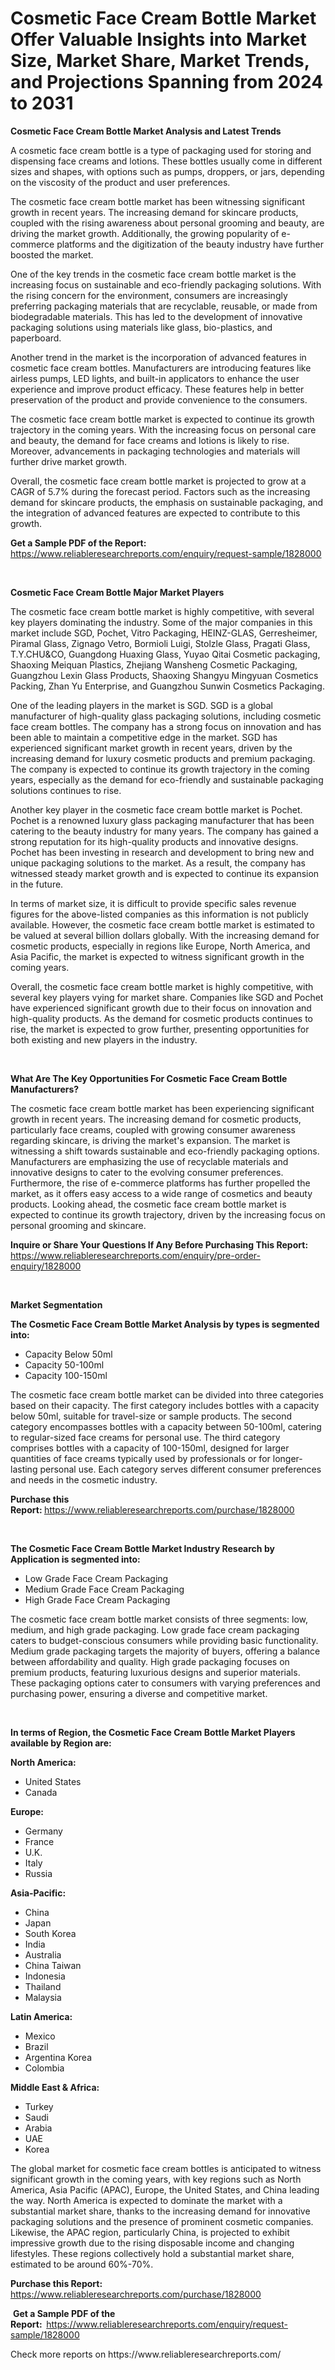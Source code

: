 <p><h1>Cosmetic Face Cream Bottle Market Offer Valuable Insights into Market Size, Market Share, Market Trends, and Projections Spanning from 2024 to 2031</h1></p><p><strong>Cosmetic Face Cream Bottle Market Analysis and Latest Trends</strong></p>
<p><p>A cosmetic face cream bottle is a type of packaging used for storing and dispensing face creams and lotions. These bottles usually come in different sizes and shapes, with options such as pumps, droppers, or jars, depending on the viscosity of the product and user preferences.</p><p>The cosmetic face cream bottle market has been witnessing significant growth in recent years. The increasing demand for skincare products, coupled with the rising awareness about personal grooming and beauty, are driving the market growth. Additionally, the growing popularity of e-commerce platforms and the digitization of the beauty industry have further boosted the market.</p><p>One of the key trends in the cosmetic face cream bottle market is the increasing focus on sustainable and eco-friendly packaging solutions. With the rising concern for the environment, consumers are increasingly preferring packaging materials that are recyclable, reusable, or made from biodegradable materials. This has led to the development of innovative packaging solutions using materials like glass, bio-plastics, and paperboard.</p><p>Another trend in the market is the incorporation of advanced features in cosmetic face cream bottles. Manufacturers are introducing features like airless pumps, LED lights, and built-in applicators to enhance the user experience and improve product efficacy. These features help in better preservation of the product and provide convenience to the consumers.</p><p>The cosmetic face cream bottle market is expected to continue its growth trajectory in the coming years. With the increasing focus on personal care and beauty, the demand for face creams and lotions is likely to rise. Moreover, advancements in packaging technologies and materials will further drive market growth.</p><p>Overall, the cosmetic face cream bottle market is projected to grow at a CAGR of 5.7% during the forecast period. Factors such as the increasing demand for skincare products, the emphasis on sustainable packaging, and the integration of advanced features are expected to contribute to this growth.</p></p>
<p><strong>Get a Sample PDF of the Report:&nbsp;</strong> <a href="https://www.reliableresearchreports.com/enquiry/request-sample/1828000">https://www.reliableresearchreports.com/enquiry/request-sample/1828000</a></p>
<p>&nbsp;</p>
<p><strong>Cosmetic Face Cream Bottle Major Market Players</strong></p>
<p><p>The cosmetic face cream bottle market is highly competitive, with several key players dominating the industry. Some of the major companies in this market include SGD, Pochet, Vitro Packaging, HEINZ-GLAS, Gerresheimer, Piramal Glass, Zignago Vetro, Bormioli Luigi, Stolzle Glass, Pragati Glass, T.Y.CHU&CO, Guangdong Huaxing Glass, Yuyao Qitai Cosmetic packaging, Shaoxing Meiquan Plastics, Zhejiang Wansheng Cosmetic Packaging, Guangzhou Lexin Glass Products, Shaoxing Shangyu Mingyuan Cosmetics Packing, Zhan Yu Enterprise, and Guangzhou Sunwin Cosmetics Packaging.</p><p>One of the leading players in the market is SGD. SGD is a global manufacturer of high-quality glass packaging solutions, including cosmetic face cream bottles. The company has a strong focus on innovation and has been able to maintain a competitive edge in the market. SGD has experienced significant market growth in recent years, driven by the increasing demand for luxury cosmetic products and premium packaging. The company is expected to continue its growth trajectory in the coming years, especially as the demand for eco-friendly and sustainable packaging solutions continues to rise.</p><p>Another key player in the cosmetic face cream bottle market is Pochet. Pochet is a renowned luxury glass packaging manufacturer that has been catering to the beauty industry for many years. The company has gained a strong reputation for its high-quality products and innovative designs. Pochet has been investing in research and development to bring new and unique packaging solutions to the market. As a result, the company has witnessed steady market growth and is expected to continue its expansion in the future.</p><p>In terms of market size, it is difficult to provide specific sales revenue figures for the above-listed companies as this information is not publicly available. However, the cosmetic face cream bottle market is estimated to be valued at several billion dollars globally. With the increasing demand for cosmetic products, especially in regions like Europe, North America, and Asia Pacific, the market is expected to witness significant growth in the coming years.</p><p>Overall, the cosmetic face cream bottle market is highly competitive, with several key players vying for market share. Companies like SGD and Pochet have experienced significant growth due to their focus on innovation and high-quality products. As the demand for cosmetic products continues to rise, the market is expected to grow further, presenting opportunities for both existing and new players in the industry.</p></p>
<p>&nbsp;</p>
<p><strong>What Are The Key Opportunities For Cosmetic Face Cream Bottle Manufacturers?</strong></p>
<p><p>The cosmetic face cream bottle market has been experiencing significant growth in recent years. The increasing demand for cosmetic products, particularly face creams, coupled with growing consumer awareness regarding skincare, is driving the market's expansion. The market is witnessing a shift towards sustainable and eco-friendly packaging options. Manufacturers are emphasizing the use of recyclable materials and innovative designs to cater to the evolving consumer preferences. Furthermore, the rise of e-commerce platforms has further propelled the market, as it offers easy access to a wide range of cosmetics and beauty products. Looking ahead, the cosmetic face cream bottle market is expected to continue its growth trajectory, driven by the increasing focus on personal grooming and skincare.</p></p>
<p><strong>Inquire or Share Your Questions If Any Before Purchasing This Report:</strong> <a href="https://www.reliableresearchreports.com/enquiry/pre-order-enquiry/1828000">https://www.reliableresearchreports.com/enquiry/pre-order-enquiry/1828000</a></p>
<p>&nbsp;</p>
<p><strong>Market Segmentation</strong></p>
<p><strong>The Cosmetic Face Cream Bottle Market Analysis by types is segmented into:</strong></p>
<p><ul><li>Capacity Below 50ml</li><li>Capacity 50-100ml</li><li>Capacity 100-150ml</li></ul></p>
<p><p>The cosmetic face cream bottle market can be divided into three categories based on their capacity. The first category includes bottles with a capacity below 50ml, suitable for travel-size or sample products. The second category encompasses bottles with a capacity between 50-100ml, catering to regular-sized face creams for personal use. The third category comprises bottles with a capacity of 100-150ml, designed for larger quantities of face creams typically used by professionals or for longer-lasting personal use. Each category serves different consumer preferences and needs in the cosmetic industry.</p></p>
<p><strong>Purchase this Report:&nbsp;</strong><a href="https://www.reliableresearchreports.com/purchase/1828000">https://www.reliableresearchreports.com/purchase/1828000</a></p>
<p>&nbsp;</p>
<p><strong>The Cosmetic Face Cream Bottle Market Industry Research by Application is segmented into:</strong></p>
<p><ul><li>Low Grade Face Cream Packaging</li><li>Medium Grade Face Cream Packaging</li><li>High Grade Face Cream Packaging</li></ul></p>
<p><p>The cosmetic face cream bottle market consists of three segments: low, medium, and high grade packaging. Low grade face cream packaging caters to budget-conscious consumers while providing basic functionality. Medium grade packaging targets the majority of buyers, offering a balance between affordability and quality. High grade packaging focuses on premium products, featuring luxurious designs and superior materials. These packaging options cater to consumers with varying preferences and purchasing power, ensuring a diverse and competitive market.</p></p>
<p>&nbsp;</p>
<p><strong>In terms of Region, the Cosmetic Face Cream Bottle Market Players available by Region are:</strong></p>
<p>
    <p> <strong> North America: </strong>
        <ul>
            <li>United States</li>
            <li>Canada</li>
        </ul>
        </p> 
    <p> <strong> Europe: </strong>
        <ul>
            <li>Germany</li>
            <li>France</li>
            <li>U.K.</li>
            <li>Italy</li>
            <li>Russia</li>
        </ul>
        </p> 
    <p> <strong> Asia-Pacific: </strong>
        <ul>
            <li>China</li>
            <li>Japan</li>
            <li>South Korea</li>
            <li>India</li>
            <li>Australia</li>
            <li>China Taiwan</li>
            <li>Indonesia</li>
            <li>Thailand</li>
            <li>Malaysia</li>
        </ul>
        </p> 
    <p> <strong> Latin America: </strong>
        <ul>
            <li>Mexico</li>
            <li>Brazil</li>
            <li>Argentina Korea</li>
            <li>Colombia</li>
        </ul>
        </p> 
    <p> <strong> Middle East & Africa: </strong>
        <ul>
            <li>Turkey</li>
            <li>Saudi</li>
            <li>Arabia</li>
            <li>UAE</li>
            <li>Korea</li>
        </ul>
    </p>
    </p>
<p><p>The global market for cosmetic face cream bottles is anticipated to witness significant growth in the coming years, with key regions such as North America, Asia Pacific (APAC), Europe, the United States, and China leading the way. North America is expected to dominate the market with a substantial market share, thanks to the increasing demand for innovative packaging solutions and the presence of prominent cosmetic companies. Likewise, the APAC region, particularly China, is projected to exhibit impressive growth due to the rising disposable income and changing lifestyles. These regions collectively hold a substantial market share, estimated to be around 60%-70%.</p></p>
<p><strong>Purchase this Report: </strong><a href="https://www.reliableresearchreports.com/purchase/1828000">https://www.reliableresearchreports.com/purchase/1828000</a></p>
<p>&nbsp;<strong>Get a Sample PDF of the Report:&nbsp;&nbsp;</strong><a href="https://www.reliableresearchreports.com/enquiry/request-sample/1828000">https://www.reliableresearchreports.com/enquiry/request-sample/1828000</a></p>
<p><strong></strong></p>
<p>Check more reports on https://www.reliableresearchreports.com/</p>